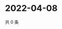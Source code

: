 # 2022-04-08

共 0 条

<!-- BEGIN WEIBO -->
<!-- 最后更新时间 Fri Apr 08 2022 18:22:06 GMT+0800 (China Standard Time) -->

<!-- END WEIBO -->
